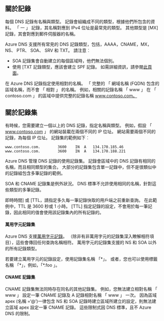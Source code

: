 ## <a name="about-records"></a>關於記錄

每個 DNS 記錄有名稱與類型。 記錄會組織成不同的類型，根據他們所包含的資料。 「 一 」 記錄，其名稱對應到 IPv4 位址是最常見的類型。 其他類型是 [MX] 記錄，其會對應到郵件伺服器的名稱。

Azure DNS 支援所有常見的 DNS 記錄類型，包括，AAAA，CNAME，MX，NS、 PTR、 SOA、 SRV 和 TXT。 請注意︰
- SOA 記錄集會自動建立的每個區域時，他們無法個別。
- 使用 [TXT 記錄類型，應該會建立 SPF 記錄。 如需詳細資訊，請參閱[此頁面](http://tools.ietf.org/html/rfc7208#section-3.1)。

在 Azure DNS 記錄指定使用相對的名稱。 「 完整的 「 網域名稱 (FQDN) 包含的區域名稱，而不會 「 相對 」 的名稱。 例如，相關的記錄名稱 「 www 」 在 「 contoso.com 」 的區域中提供完整的記錄名稱 www.contoso.com。

## <a name="about-record-sets"></a>關於記錄集

有時候，您需要建立一個以上的 DNS 記錄，指定名稱與類型。 例如，假設 「 www.contoso.com 」 的網站裝載在兩個不同的 IP 位址。 網站需要兩個不同的記錄，為每個 IP 位址。 記錄集的範例如下︰

    www.contoso.com.        3600    IN  A   134.170.185.46
    www.contoso.com.        3600    IN  A   134.170.188.221

Azure DNS 管理 DNS 記錄的使用記錄集。 記錄會區域中的 DNS 記錄有相同的名稱，而且相同類型的集合。 大部分的記錄集包含單一記錄中，但不是很類似中的記錄組包含多筆記錄的範例。

SOA 和 CNAME 記錄集是例外狀況。 DNS 標準不允許使用相同的名稱，針對這些類型的多筆記錄。

即時時間] 或 [TTL，請指定多久每一筆記錄快取的用戶端之前重新查詢。 在此範例中，TTL 是 3600 秒或 1 小時。 [TTL] 指定記錄的設定，不會用於每一筆記錄，因此相同的值會使用該記錄集內的所有記錄的。

#### <a name="wildcard-record-sets"></a>萬用字元記錄集

Azure DNS 支援[萬用字元記錄](https://en.wikipedia.org/wiki/Wildcard_DNS_record)。 （除非有非萬用字元的記錄集深入瞭解相符項目），這些會傳回任何查詢名稱相符。 萬用字元的記錄集支援的 NS 和 SOA 以外的所有記錄類型。  

若要建立萬用字元的記錄設定，使用記錄集名稱 「\*」。 或者，您也可以使用標籤名稱 「\*」，例如，「\*.foo 」。

#### <a name="cname-record-sets"></a>CNAME 記錄集

CNAME 記錄集無法同時存在同名的其他記錄集。 例如，您無法建立相對名稱 「 www 」 設定一筆 CNAME 記錄及 A 記錄相對名稱 「 www 」 一次。 因為區域 apex (名稱 =‘@’)一律包含 NS 和 SOA 記錄時建立區域所建立的設定，則無法建立區域 apex 設定一筆 CNAME 記錄。 這些限制式因 DNS 標準，且不 Azure DNS 的限制。
